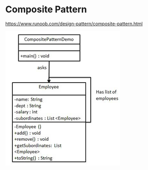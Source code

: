 # Composite Pattern


https://www.runoob.com/design-pattern/composite-pattern.html

![](composite_pattern_uml_diagram.jpg)